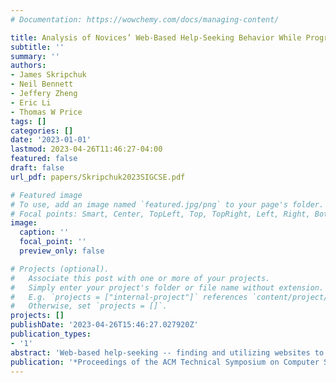 ```yaml
---
# Documentation: https://wowchemy.com/docs/managing-content/

title: Analysis of Novices’ Web-Based Help-Seeking Behavior While Programming
subtitle: ''
summary: ''
authors:
- James Skripchuk
- Neil Bennett
- Jeffery Zheng
- Eric Li
- Thomas W Price
tags: []
categories: []
date: '2023-01-01'
lastmod: 2023-04-26T11:46:27-04:00
featured: false
draft: false
url_pdf: papers/Skripchuk2023SIGCSE.pdf

# Featured image
# To use, add an image named `featured.jpg/png` to your page's folder.
# Focal points: Smart, Center, TopLeft, Top, TopRight, Left, Right, BottomLeft, Bottom, BottomRight.
image:
  caption: ''
  focal_point: ''
  preview_only: false

# Projects (optional).
#   Associate this post with one or more of your projects.
#   Simply enter your project's folder or file name without extension.
#   E.g. `projects = ["internal-project"]` references `content/project/deep-learning/index.md`.
#   Otherwise, set `projects = []`.
projects: []
publishDate: '2023-04-26T15:46:27.027920Z'
publication_types:
- '1'
abstract: 'Web-based help-seeking -- finding and utilizing websites to solve a problem -- is a critical skill during programming in both professional and academic settings. However, little work has explored how students, especially novices, engage in web-based help-seeking during programming, or what strategies they use and barriers they face. This study begins to investigate these questions through analysis of students web-search behaviors during programming. We collected think-aloud, screen recording, and log data as students completed a challenging programming task. Students were encouraged to use the web for help when needed, as if in an internship. We then qualitatively analyzed the data to address three research questions: 1) What events motivate students to use web search? 2) What strategies do students employ to search for, select, and learn from web pages? 3) What barriers do students face in web search, and when do they arise? Our results suggest that that novices use a variety of web-search strategies -- some quite unexpected -- with varying degrees of success, suggesting that web search can be a challenging skill for novice programmers. We discuss how these results inform future research and pedagogy focused on how to support students in effective web search.'
publication: '*Proceedings of the ACM Technical Symposium on Computer Science Education*'
---
```

